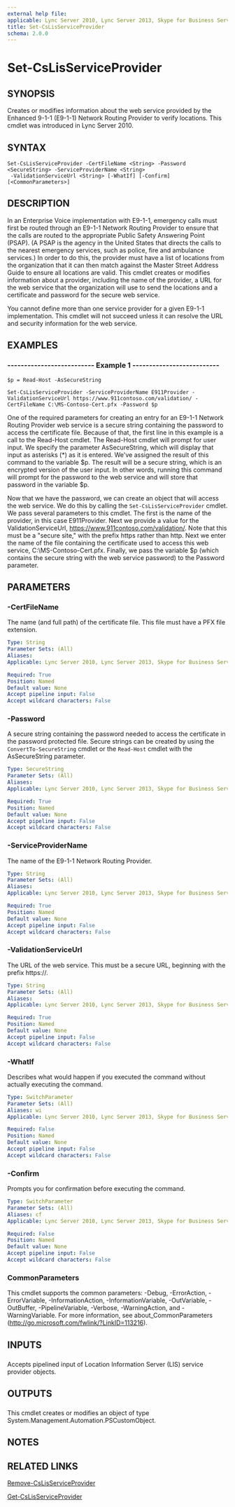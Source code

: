```yaml
---
external help file: 
applicable: Lync Server 2010, Lync Server 2013, Skype for Business Server 2015, Skype for Business Server 2019
title: Set-CsLisServiceProvider
schema: 2.0.0
---
```


# Set-CsLisServiceProvider

## SYNOPSIS
Creates or modifies information about the web service provided by the Enhanced 9-1-1 (E9-1-1) Network Routing Provider to verify locations.
This cmdlet was introduced in Lync Server 2010.


## SYNTAX

```
Set-CsLisServiceProvider -CertFileName <String> -Password <SecureString> -ServiceProviderName <String>
 -ValidationServiceUrl <String> [-WhatIf] [-Confirm] [<CommonParameters>]
```

## DESCRIPTION
In an Enterprise Voice implementation with E9-1-1, emergency calls must first be routed through an E9-1-1 Network Routing Provider to ensure that the calls are routed to the appropriate Public Safety Answering Point (PSAP).
(A PSAP is the agency in the United States that directs the calls to the nearest emergency services, such as police, fire and ambulance services.) In order to do this, the provider must have a list of locations from the organization that it can then match against the Master Street Address Guide to ensure all locations are valid.
This cmdlet creates or modifies information about a provider, including the name of the provider, a URL for the web service that the organization will use to send the locations and a certificate and password for the secure web service.

You cannot define more than one service provider for a given E9-1-1 implementation.
This cmdlet will not succeed unless it can resolve the URL and security information for the web service.


## EXAMPLES

### -------------------------- Example 1 --------------------------
```
$p = Read-Host -AsSecureString

Set-CsLisServiceProvider -ServiceProviderName E911Provider -ValidationServiceUrl https://www.911contoso.com/validation/ -CertFileName C:\MS-Contoso-Cert.pfx -Password $p
```

One of the required parameters for creating an entry for an E9-1-1 Network Routing Provider web service is a secure string containing the password to access the certificate file.
Because of that, the first line in this example is a call to the Read-Host cmdlet.
The Read-Host cmdlet will prompt for user input.
We specify the parameter AsSecureString, which will display that input as asterisks (*) as it is entered.
We've assigned the result of this command to the variable $p.
The result will be a secure string, which is an encrypted version of the user input.
In other words, running this command will prompt for the password to the web service and will store that password in the variable $p.

Now that we have the password, we can create an object that will access the web service.
We do this by calling the `Set-CsLisServiceProvider` cmdlet.
We pass several parameters to this cmdlet.
The first is the name of the provider, in this case E911Provider.
Next we provide a value for the ValidationServiceUrl, https://www.911contoso.com/validation/.
Note that this must be a "secure site," with the prefix https rather than http.
Next we enter the name of the file containing the certificate used to access this web service, C:\MS-Contoso-Cert.pfx.
Finally, we pass the variable $p (which contains the secure string with the web service password) to the Password parameter.


## PARAMETERS

### -CertFileName
The name (and full path) of the certificate file.
This file must have a PFX file extension.

```yaml
Type: String
Parameter Sets: (All)
Aliases: 
Applicable: Lync Server 2010, Lync Server 2013, Skype for Business Server 2015

Required: True
Position: Named
Default value: None
Accept pipeline input: False
Accept wildcard characters: False
```

### -Password
A secure string containing the password needed to access the certificate in the password protected file.
Secure strings can be created by using the `ConvertTo-SecureString` cmdlet or the `Read-Host` cmdlet with the AsSecureString parameter.

```yaml
Type: SecureString
Parameter Sets: (All)
Aliases: 
Applicable: Lync Server 2010, Lync Server 2013, Skype for Business Server 2015

Required: True
Position: Named
Default value: None
Accept pipeline input: False
Accept wildcard characters: False
```

### -ServiceProviderName
The name of the E9-1-1 Network Routing Provider.

```yaml
Type: String
Parameter Sets: (All)
Aliases: 
Applicable: Lync Server 2010, Lync Server 2013, Skype for Business Server 2015

Required: True
Position: Named
Default value: None
Accept pipeline input: False
Accept wildcard characters: False
```

### -ValidationServiceUrl
The URL of the web service.
This must be a secure URL, beginning with the prefix https://.

```yaml
Type: String
Parameter Sets: (All)
Aliases: 
Applicable: Lync Server 2010, Lync Server 2013, Skype for Business Server 2015

Required: True
Position: Named
Default value: None
Accept pipeline input: False
Accept wildcard characters: False
```

### -WhatIf
Describes what would happen if you executed the command without actually executing the command.

```yaml
Type: SwitchParameter
Parameter Sets: (All)
Aliases: wi
Applicable: Lync Server 2010, Lync Server 2013, Skype for Business Server 2015

Required: False
Position: Named
Default value: None
Accept pipeline input: False
Accept wildcard characters: False
```

### -Confirm
Prompts you for confirmation before executing the command.

```yaml
Type: SwitchParameter
Parameter Sets: (All)
Aliases: cf
Applicable: Lync Server 2010, Lync Server 2013, Skype for Business Server 2015

Required: False
Position: Named
Default value: None
Accept pipeline input: False
Accept wildcard characters: False
```

### CommonParameters
This cmdlet supports the common parameters: -Debug, -ErrorAction, -ErrorVariable, -InformationAction, -InformationVariable, -OutVariable, -OutBuffer, -PipelineVariable, -Verbose, -WarningAction, and -WarningVariable. For more information, see about_CommonParameters (http://go.microsoft.com/fwlink/?LinkID=113216).

## INPUTS

###  
Accepts pipelined input of Location Information Server (LIS) service provider objects.

## OUTPUTS

###  
This cmdlet creates or modifies an object of type System.Management.Automation.PSCustomObject.

## NOTES

## RELATED LINKS

[Remove-CsLisServiceProvider](Remove-CsLisServiceProvider.md)

[Get-CsLisServiceProvider](Get-CsLisServiceProvider.md)
